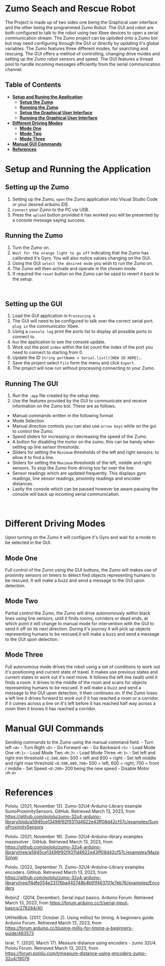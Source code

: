 # Zumo Seach and Rescue Robot
The Project is made up of two sides one being the Graphical user interface and the other being the programmed Zumo Robot. The GUI and robot are both configured to talk to the robot using two Xbee devices to open a serial communication stream. The Zumo project can be uploded onto a Zumo bot but may need configuring through the GUI or directly by updating it's global variables. The Zumo features three different modes, for searching and rescuing. The GUI offers a method of controlling, changing drive modes and setting up the Zumo robot sensors and speed. The GUI features a thread pool to handle incoming messages efficiently from the serial communication channel.


## **Table of Contents**
- [**Setup and Runing the Application**](#setup-and-running-the-application)
    - [**Setup the Zumo**](#setting-up-the-zumo)
    - [**Running the Zumo**](#running-the-zumo)
    - [**Setup the Graphical User Interface**](#setting-up-the-gui)
    - [**Running the Graphical User Interface**](#running-the-gui)
- [**Different Driving Modes**](#different-driving-modes)
    - [**Mode One**](#mode-one)
    - [**Mode Two**](#mode-two)
    - [**Mode Three**](#mode-three)
- [**Manual GUI Commands**](#manual-gui-commands)
- [**References**](#references)


# Setup and Running the Application

## Setting up the Zumo
1. Setting up the Zumo, `open` the Zumo application into Visual Studio Code or your desired arduino IDE.
2. `Connect` your Zumo to the PC via USB.
3. Press the `upload` button provided it has worked you will be presented by a console message saying success. 


## Running the Zumo
1. Turn the Zumo on.
2. `Wait for the orange light to go off` indicating that the Zumo has calibrated it's Gyro. You will also notice values changing on the GUI.
3. Using the GUI `select the desired mode` you wish to run the Zumo on.
4. The Zumo will then activate and operate in the chosen mode.
5. If required the `reset` button on the Zumo can be used to revert it back to the setup.

<br />

## Setting up the GUI
1. Load the GUI application in `Processing 4`.
2. The GUI will need to be configured to talk over the correct serial port. `plug in` the communicator Xbee. 
3. Using a `console log` print the ports list to display all possible ports to connect to.
4. `Run` the application to see the console update.
5. Work out the post `index` within the list count the index of the port you need to connect to starting from 0.
6. Update the ID `String portName = Serial.list()[NEW ID HERE];`.
7. Save the project select `File` form the menu and click `Export`.
8. The project will now run without processing connecting to your Zumo.

## Running The GUI
1. Run the `.app` file created by the setup step.
2. Use the features provided by the GUI to communicate and receive information on the Zumo bot. These are as follows.
- Manual commands written in the following format <W>
- Mode Selection
- Manual direction controls you can also use `arrow keys` while on the gui to control the Zumo.
- Speed sliders for increasing or decreasing the speed of the Zumo.
- A button for disabling the motor on the zumo, this can be handy when setting up line sensor thresholds.
- Sliders for setting the `Minimum` thresholds of the left and right sensors. to allow it to find a line.
- Sliders for setting the `Maximum` thresholds of the left, middle and right sensors. To stop the Zumo from driving too far over the line.
- Sensor readings which are updated frequently. This displays gyro readings, line sensor readings, proximity readings and encoder distances.
- Lastly the console which can be paused however be aware pausing the console will back up incoming serial communication.

<br />

# Different Driving Modes
Upon turning on the Zumo it will configure it's Gyro and wait for a mode to be selected in the GUI.

## Mode One
Full control of the Zumo using the GUI buttons, the Zumo will makes use of proximity sensors on timers to detect find objects representing humans to be rescued. It will make a buzz and send a message to the GUI upon detection.

## Mode Two
Partial control the Zumo, the Zumo will drive autonomously within black lines using line sensors, until it finds rooms, corridors or dead ends, at which point it will change to manual mode for intervention with the GUI to send it off on its next direction. During it's journey it will pick up objects representing humans to be rescued,it will make a buzz and send a message to the GUI upon detection.

## Mode Three
Full autonomous mode drives the robot using a set of conditions to work out it's positioning and current state of travel. It makes use previous states and current states to work out it's next move. It follows the left line (wall) until it finds a room. it drives to the middle of the room and scans for objects representing humans to be rescued. It will make a buzz and send a message to the GUI upon detection, it then continues on. If the Zumo loses a left line it drives forward to work out if it has reached a room or a corridor. if it comes across a line on it's left before it has reached half way across a room then it knows it has reached a corridor.

# Manual GUI Commands
Sending commands to the Zumo using the manual command field.
    - Turn left `<A>`
    - Turn Right `<D>`
    - Go Forward `<W>`
    - Go Backward `<S>`
    - Load Mode One `<M:1>`
    - Load Mode Two `<M:2>`
    - Load Mode Three `<M:3>`
    - Set left and right min threshold `<I:500,600>` 500 = left and 600 = right
    - Set left middle and right max threshold `<O:500,600,700>` 500 = left, 600 = right, 700 = front / middle
    - Set Speed `<U:200>` 200 being the new speed
    - Disable Motor `<M:4>`


# References
Pololu. (2021, November 12). Zumo-32U4-Arduino-Library example SumoProximitySensors. GitHub. Retrieved March 13, 2023, from https://github.com/pololu/zumo-32u4-arduino-library/blob/a5945ce13496f92f9311d4622e43ff08d42cf57c/examples/SumoProximitySensors 

Pololu. (2021, November 16). Zumo-32U4-Arduino-library examples mazesolver . GitHub. Retrieved March 13, 2023, from https://github.com/pololu/zumo-32u4-arduino-library/tree/a5945ce13496f92f9311d4622e43ff08d42cf57c/examples/MazeSolver 

Pololu. (2022, September 7). Zumo-32U4-Arduino-Library examples encoders. GitHub. Retrieved March 13, 2023, from https://github.com/pololu/zumo-32u4-arduino-library/tree/f4dfe054e23176ba445748b4b91f463701e7eb76/examples/Encoders 

Robin2 . (2014, December). Serial input basics. Arduino Forum. Retrieved March 13, 2023, from https://forum.arduino.cc/t/serial-input-basics/278284/40 

UKHeliBob. (2017, October 2). Using millis() for timing. A beginners guide. Arduino Forum. Retrieved March 13, 2023, from https://forum.arduino.cc/t/using-millis-for-timing-a-beginners-guide/483573 

Israr, T. (2020, March 17). Measure distance using encoders - zumo 32U4. Pololu Forum. Retrieved March 13, 2023, from https://forum.pololu.com/t/measure-distance-using-encoders-zumo-32u4/19076 